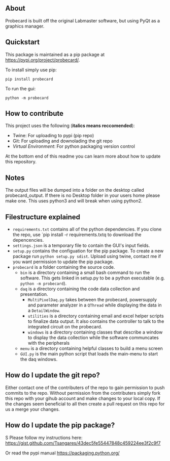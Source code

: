 
## About

Probecard is built off the original Labmaster software, but using PyQt as a graphics manager.

## Quickstart

This package is maintained as a pip package at https://pypi.org/project/probecard/.

To install simply use pip:

    pip install probecard


To run the gui:

    python -m probecard


## How to contribute

This project uses the following (**italics means reccomended**):

 - Twine: For uploading to pypi (pip repo)
 - Git: For uploading and downolading the git repo
 - *Virtual Environment*: For python packaging version control

At the bottom end of this readme you can learn more about how to update this repository.

## Notes

The output files will be dumped into a folder on the desktop called probecard_output.
If there is no Desktop folder in your users home please make one.
This uses python3 and will break when using python2.

## Filestructure explained

 - `requirements.txt` contains all of the python dependencies. If you clone the repo, use `pip install -r requirements.txtq to download the depencencies.
 - `settings.json` is a temporary file to contain the GUI's input fields.
 - `setup.py` contains the configuation for the pip package. To create a new package run `python setup.py sdist`. Upload using twine, contact me if you want permission to update the pip package.
 - `probecard` is a folder containing the source code.
   - `bin` is a directory containing a small bash command to run the software. This gets linked in setup.py to be a python executable (e.g. `python -m probecard`).
   - `daq` is a directory containing the code data collection and presentation.
     - `MultiPixelDaq.py` takes between the probecard, powersupply and parameter analyzer in a `QThread` while displaying the data in a `DetailWindow`.
     - `utilities` is a directory containing email and excel helper scripts to finalize data output. It also contains the controller to talk to the integrated circuit on the probecard.
     - `windows` is a directory containing classes that describe a window to display the data collection while the software communcates with the peripherals
   - `menu` is a directory containing helpful classes to build a menu screen
   - `GUI.py` is the main python script that loads the main-menu to start the daq windows.

## How do I update the git repo?

Either contact one of the contributers of the repo to gain permission to push commits to the repo.
Without permission from the contributers simply fork this repo with your gihub account and make changes to your local copy. If the changes seem beneficial to all then create a pull request on this repo for us a merge your changes.


## How do I update the pip package?

S
Please follow my instructions here: https://gist.github.com/Tsangares/43dec5fe55447848c459224ee3f2c9f7

Or read the pypi manual https://packaging.python.org/

